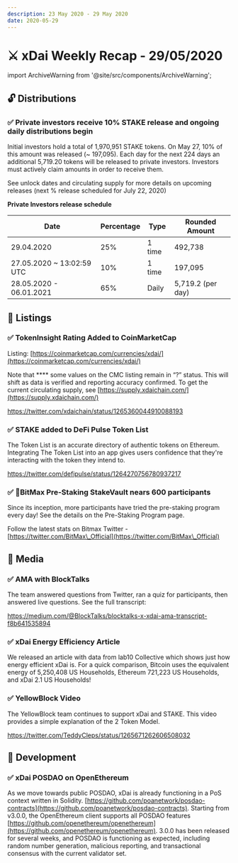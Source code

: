 ```yaml
---
description: 23 May 2020 - 29 May 2020
date: 2020-05-29
---
```


# ⚔️ xDai Weekly Recap - 29/05/2020

import ArchiveWarning from '@site/src/components/ArchiveWarning';

<ArchiveWarning />

## :unlock: Distributions

### ✅ Private investors receive 10% STAKE release and ongoing daily distributions begin

Initial investors hold a total of 1,970,951 STAKE tokens. On May 27, 10% of this amount was released (\~ 197,095). Each day for the next 224 days an additional 5,719.20 tokens will be released to private investors. Investors must actively claim amounts in order to receive them.

See unlock dates and circulating supply for more details on upcoming releases (next % release scheduled for July 22, 2020)    

**Private Investors release schedule**

| Date                       | Percentage | Type   | Rounded Amount    |
| -------------------------- | ---------- | ------ | ----------------- |
| 29.04.2020                 | 25%        | 1 time | 492,738           |
| 27.05.2020 \~ 13:02:59 UTC | 10%        | 1 time | 197,095           |
| 28.05.2020 - 06.01.2021    | 65%        | Daily  | 5,719.2 (per day) |

## :satellite: Listings

### ✅ **TokenInsight Rating Added to CoinMarketCap**

Listing: [https://coinmarketcap.com/currencies/xdai/](https://coinmarketcap.com/currencies/xdai/)

Note that **** some values on the CMC listing remain in “?” status. This will shift as data is verified and reporting accuracy confirmed. To get the current circulating supply, see [https://supply.xdaichain.com/](https://supply.xdaichain.com/)

https://twitter.com/xdaichain/status/1265360044910088193

### ✅ **STAKE added to DeFi Pulse Token List**

The Token List is an accurate directory of authentic tokens on Ethereum. Integrating The Token List into an app gives users confidence that they're interacting with the token they intend to.

https://twitter.com/defipulse/status/1264270756780937217

### ✅ :tada:BitMax Pre-Staking StakeVault nears 600 participants

Since its inception, more participants have tried the pre-staking program every day! See the details on the Pre-Staking Program page.

Follow the latest stats on Bitmax Twitter - [https://twitter.com/BitMax\_Official](https://twitter.com/BitMax\_Official)

## :newspaper: Media

### ✅ AMA with BlockTalks

The team answered questions from Twitter, ran a quiz for participants, then answered live questions. See the full transcript:

https://medium.com/@BlockTalks/blocktalks-x-xdai-ama-transcript-f8b641535894

### ✅ xDai Energy Efficiency Article

We released an article with data from lab10 Collective which shows just how energy efficient xDai is. For a quick comparison, Bitcoin uses the equivalent energy of 5,250,408 US Households, Ethereum 721,223 US Households, and xDai 2.1 US Households!

### ✅ YellowBlock Video

The YellowBlock team continues to support xDai and STAKE. This video provides a simple explanation of the 2 Token Model.

https://twitter.com/TeddyCleps/status/1265671262606508032

## :office: Development

### ✅ xDai POSDAO on OpenEthereum

As we move towards public POSDAO, xDai is already functioning in a PoS context written in Solidity.  [https://github.com/poanetwork/posdao-contracts](https://github.com/poanetwork/posdao-contracts). Starting from v3.0.0, the OpenEthereum client supports all POSDAO features [https://github.com/openethereum/openethereum](https://github.com/openethereum/openethereum). 3.0.0 has been released for several weeks, and POSDAO is functioning as expected, including random number generation, malicious reporting, and transactional consensus with the current validator set.

